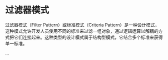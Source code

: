 # 过滤器模式

过滤器模式（Filter Pattern）或标准模式（Criteria Pattern）是一种设计模式，这种模式允许开发人员使用不同的标准来过滤一组对象，通过逻辑运算以解耦的方式把它们连接起来。这种类型的设计模式属于结构型模式，它结合多个标准来获得单一标准。

...
